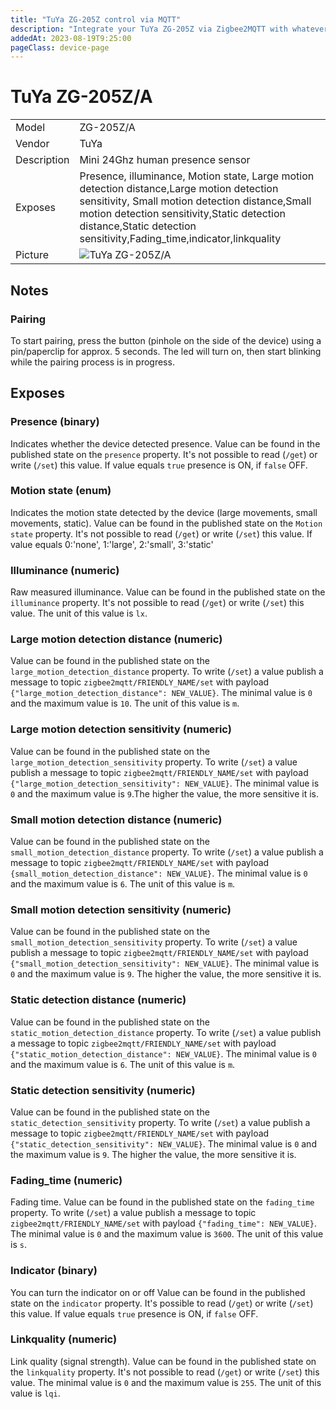 ```yaml
---
title: "TuYa ZG-205Z control via MQTT"
description: "Integrate your TuYa ZG-205Z via Zigbee2MQTT with whatever smart home infrastructure you are using without the vendor's bridge or gateway."
addedAt: 2023-08-19T9:25:00
pageClass: device-page
---
```


<!-- !!!! -->
<!-- ATTENTION: This file is auto-generated through docgen! -->
<!-- You can only edit the "Notes"-Section between the two comment lines "Notes BEGIN" and "Notes END". -->
<!-- Do not use h1 or h2 heading within "## Notes"-Section. -->
<!-- !!!! -->

# TuYa ZG-205Z/A

|     |     |
|-----|-----|
| Model | ZG-205Z/A  |
| Vendor  | TuYa  |
| Description | Mini 24Ghz human presence sensor |
| Exposes | Presence, illuminance, Motion state, Large motion detection distance,Large motion detection sensitivity, Small motion detection distance,Small motion detection sensitivity,Static detection distance,Static detection sensitivity,Fading_time,indicator,linkquality |
| Picture | ![TuYa ZG-205Z/A](https://www.zigbee2mqtt.io/images/devices/ZG-205Z-A.jpg) |


<!-- Notes BEGIN: You can edit here. Add "## Notes" headline if not already present. -->
## Notes

### Pairing
To start pairing, press the button (pinhole on the side of the device) using a
pin/paperclip for approx. 5 seconds. The led will turn on, then start blinking while the
pairing process is in progress.
<!-- Notes END: Do not edit below this line -->



## Exposes

### Presence (binary)
Indicates whether the device detected presence.
Value can be found in the published state on the `presence` property.
It's not possible to read (`/get`) or write (`/set`) this value.
If value equals `true` presence is ON, if `false` OFF.

### Motion state (enum)
Indicates the motion state detected by the device (large movements, small movements, static).
Value can be found in the published state on the `Motion state` property.
It's not possible to read (`/get`) or write (`/set`) this value.
If value equals 0:'none', 1:'large', 2:'small', 3:'static'

### Illuminance (numeric)
Raw measured illuminance.
Value can be found in the published state on the `illuminance` property.
It's not possible to read (`/get`) or write (`/set`) this value.
The unit of this value is `lx`.

### Large motion detection distance (numeric)
Value can be found in the published state on the `large_motion_detection_distance` property.
To write (`/set`) a value publish a message to topic `zigbee2mqtt/FRIENDLY_NAME/set` with payload `{"large_motion_detection_distance": NEW_VALUE}`.
The minimal value is `0` and the maximum value is `10`.
The unit of this value is `m`.

### Large motion detection sensitivity (numeric)
Value can be found in the published state on the `large_motion_detection_sensitivity` property.
To write (`/set`) a value publish a message to topic `zigbee2mqtt/FRIENDLY_NAME/set` with payload `{"large_motion_detection_sensitivity": NEW_VALUE}`.
The minimal value is `0` and the maximum value is `9`.The higher the value, the more sensitive it is.

### Small motion detection distance (numeric)
Value can be found in the published state on the `small_motion_detection_distance` property.
To write (`/set`) a value publish a message to topic `zigbee2mqtt/FRIENDLY_NAME/set` with payload `{small_motion_detection_distance": NEW_VALUE}`.
The minimal value is `0` and the maximum value is `6`.
The unit of this value is `m`.

### Small motion detection sensitivity (numeric)
Value can be found in the published state on the `small_motion_detection_sensitivity` property.
To write (`/set`) a value publish a message to topic `zigbee2mqtt/FRIENDLY_NAME/set` with payload `{"small_motion_detection_sensitivity": NEW_VALUE}`.
The minimal value is `0` and the maximum value is `9`. The higher the value, the more sensitive it is.

### Static detection distance (numeric)
Value can be found in the published state on the `static_motion_detection_distance` property.
To write (`/set`) a value publish a message to topic `zigbee2mqtt/FRIENDLY_NAME/set` with payload `{"static_motion_detection_distance": NEW_VALUE}`.
The minimal value is `0` and the maximum value is `6`.
The unit of this value is `m`.

### Static detection sensitivity (numeric)
Value can be found in the published state on the `static_detection_sensitivity` property.
To write (`/set`) a value publish a message to topic `zigbee2mqtt/FRIENDLY_NAME/set` with payload `{"static_detection_sensitivity": NEW_VALUE}`.
The minimal value is `0` and the maximum value is `9`. The higher the value, the more sensitive it is.


### Fading_time (numeric)
Fading time.
Value can be found in the published state on the `fading_time` property.
To write (`/set`) a value publish a message to topic `zigbee2mqtt/FRIENDLY_NAME/set` with payload `{"fading_time": NEW_VALUE}`.
The minimal value is `0` and the maximum value is `3600`.
The unit of this value is `s`.

### Indicator (binary)
You can turn the indicator on or off
Value can be found in the published state on the `indicator` property.
It's possible to read (`/get`) or write (`/set`) this value.
If value equals `true` presence is ON, if `false` OFF.

### Linkquality (numeric)
Link quality (signal strength).
Value can be found in the published state on the `linkquality` property.
It's not possible to read (`/get`) or write (`/set`) this value.
The minimal value is `0` and the maximum value is `255`.
The unit of this value is `lqi`.
